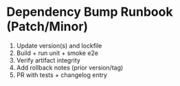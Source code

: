 # Dependency Bump Runbook (Patch/Minor)

1. Update version(s) and lockfile
2. Build + run unit + smoke e2e
3. Verify artifact integrity
4. Add rollback notes (prior version/tag)
5. PR with tests + changelog entry
